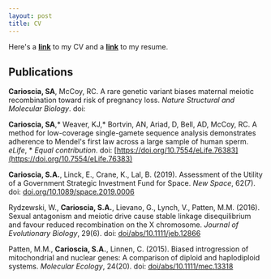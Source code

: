 ```yaml
---
layout: post
title: CV
---
```

Here's a **[link](https://drive.google.com/uc?id=1R3VMSBF5bOk0ixQe17zyahOUHdC2p1AD&export=download)** to my CV and a **[link](https://drive.google.com/uc?id=1cY62B3fOKW-HRIgUiKXbenJIn8dud7Mc&export=download)** to my resume.

## Publications

**Carioscia, SA**, McCoy, RC. A rare genetic variant biases maternal meiotic recombination toward risk of pregnancy loss. *Nature Structural and Molecular Biology*. doi: []() 

**Carioscia, SA**,\* Weaver, KJ,\* Bortvin, AN, Ariad, D, Bell, AD, McCoy, RC. A method for low-coverage single-gamete sequence analysis demonstrates adherence to Mendel's first law across a large sample of human sperm. *eLife*, \* *Equal contribution*. doi: [https://doi.org/10.7554/eLife.76383](https://doi.org/10.7554/eLife.76383) 

**Carioscia, S.A.**, Linck, E., Crane, K., Lal, B. (2019). Assessment of the Utility of a Government Strategic Investment Fund for Space. *New Space*, 62(7). doi: [doi.org/10.1089/space.2019.0006](doi.org/10.1089/space.2019.0006)

Rydzewski, W., **Carioscia, S.A.**, Lievano, G., Lynch, V., Patten, M.M. (2016). Sexual antagonism and meiotic drive cause stable linkage disequilibrium and favour reduced recombination on the X chromosome. *Journal of Evolutionary Biology*, 29(6). doi: [doi/abs/10.1111/jeb.12866](doi/abs/10.1111/jeb.12866)

Patten, M.M., **Carioscia, S.A.**, Linnen, C. (2015). Biased introgression of mitochondrial and nuclear genes: A comparison of diploid and haplodiploid systems. *Molecular Ecology*, 24(20). doi: [doi/abs/10.1111/mec.13318](doi/abs/10.1111/mec.13318)